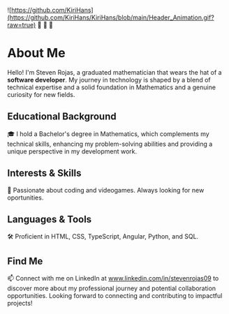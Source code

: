 ![https://github.com/KiriHans](https://github.com/KiriHans/KiriHans/blob/main/Header_Animation.gif?raw=true)
👋 👋 👋 

# About Me
Hello! I'm Steven Rojas, a graduated mathematician that wears the hat of a **software developer**. 
My journey in technology is shaped by a blend of technical expertise and a solid foundation in Mathematics and a genuine curiosity for new fields.

## Educational Background
🎓 I hold a Bachelor's degree in Mathematics, which complements my technical skills, enhancing my problem-solving abilities and providing a unique perspective in my development work.

## Interests & Skills
🌱 Passionate about coding and videogames. Always looking for new oportunities.

## Languages & Tools
🛠️ Proficient in HTML, CSS, TypeScript, Angular, Python, and SQL.

## Find Me
📫 Connect with me on LinkedIn at www.linkedin.com/in/stevenrojas09 to discover more about my professional journey and potential collaboration opportunities. Looking forward to connecting and contributing to impactful projects!
